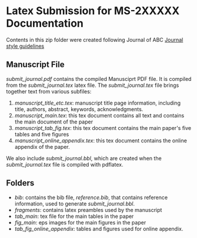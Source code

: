 # Latex Submission for MS-2XXXXX Documentation

Contents in this zip folder were created following Journal of ABC  [Journal style guidelines](https://www.elsevier.com/journals/journal-of-abc)

## Manuscript File

*submit_journal.pdf* contains the compiled Manusciprt PDF file. It is compiled from the *submit_journal.tex* latex file. The *submit_journal.tex* file brings together text from various subfiles:

1. *manuscript_title_etc.tex*: manuscript title page information, including title, authors, abstract, keywords, acknowledgments.
2. *manuscript_main.tex*: this tex document contains all text and contains the main document of the paper
3. *manuscript_tab_fig.tex*: this tex document contains the main paper's five tables and five figures
4. *manuscript_online_appendix.tex*: this tex document contains the online appendix of the paper.

We also include *submit_journal.bbl*, which are created when the *submit_journal.tex* file is compiled with pdflatex.

## Folders

- *bib*: contains the bib file, *reference.bib*, that contains reference information, used to generate *submit_journal.bbl*.
- *fragments*: contains latex preambles used by the manuscript
- *tab_main*: tex file for the main tables in the paper
- *fig_main*: eps images for the main figures in the paper
- *tab_fig_online_appendix*: tables and figures used for online appendix.
